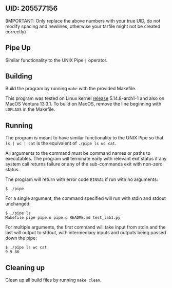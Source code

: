 ## UID: 205577156
(IMPORTANT: Only replace the above numbers with your true UID, do not modify spacing and newlines, otherwise your tarfile might not be created correctly)

## Pipe Up

Similar functionality to the UNIX Pipe `|` operator.

## Building

Build the program by running `make` with the provided Makefile.

This program was tested on Linux kernel [release](https://kernel.org) 5.14.8-arch1-1 and also on MacOS Ventura 13.3.1. To build on MacOS, remove the line beginning with `LDFLAGS` in the Makefile.

## Running

The program is meant to have similar functionality to the UNIX Pipe so that `ls | wc | cat` is the equivalent of `./pipe ls wc cat`.

All arguments to the command must be command names or paths to executables. The program will terminate early with relevant exit status if any system call returns failure or any of the sub-commands exit with non-zero status.

The program will return with error code `EINVAL` if run with no arguments:
    
```
$ ./pipe
```

For a single argument, the command specified will run with stdin and stdout unchanged:

```
$ ./pipe ls
Makefile pipe pipe.o pipe.c README.md test_lab1.py
```

For multiple arguments, the first command will take input from stdin and the last will output to stdout, with intermediary inputs and outputs being passed down the pipe:

```
$ ./pipe ls wc cat
9 9 86
```

## Cleaning up

Clean up all build files by running `make clean`.
